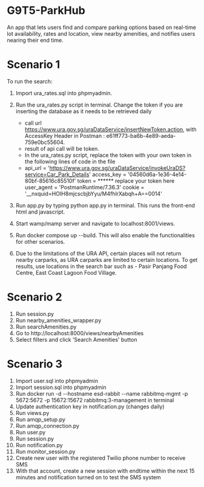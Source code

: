 # G9T5-ParkHub
An app that lets users find and compare parking options based on real-time lot availability, rates and location, view nearby amenities, and notifies users nearing their end time.


# Scenario 1
To run the search:
1. Import ura_rates.sql into phpmyadmin.
2. Run the ura_rates.py script in terminal. Change the token if you are inserting the database as it needs to be retrieved daily
   - call url https://www.ura.gov.sg/uraDataService/insertNewToken.action, with
     AccessKey Header in Postman : e61ff773-ba6b-4e89-aeda-759e0bc55604.
    - result of api call will be token.
    - In the ura_rates.py script, replace the token with your own token in the following lines of code in the file
    - api_url = 'https://www.ura.gov.sg/uraDataService/invokeUraDS?service=Car_Park_Details'
access_key = '04560d6a-1e36-4e14-80bf-85616c85510f'
token = ****** replace your token here
user_agent = 'PostmanRuntime/7.36.3'
cookie = '__nxquid=HOIH8mjcscbjbYyu/M4fhlrXabqh+A==0014'

4. Run app.py by typing python app.py in terminal. This runs the front-end html and javascript.
5. Start wamp/mamp server and navigate to localhost:8001/views. 
6. Run docker compose up --build. This will also enable the functionalities for other scenarios.
7. Due to the limitations of the URA API, certain places will not return nearby carparks, as URA carparks are limited to certain locations. To get results, use locations in the search bar such as - Pasir Panjang Food Centre, East Coast Lagoon Food Village.


# Scenario 2
1. Run session.py
2. Run nearby_amenities_wrapper.py
3. Run searchAmenities.py
4. Go to http://localhost:8000/views/nearbyAmenities
5. Select filters and click 'Search Amenities' button
   
# Scenario 3
1. Import user.sql into phpmyadmin
2. Import session.sql into phpmyadmin
3. Run docker run -d --hostname esd-rabbit --name rabbitmq-mgmt -p 5672:5672 -p 15672:15672 rabbitmq:3-management in terminal
4. Update authentication key in notification.py (changes daily)
5. Run views.py
6. Run amqp_setup.py
7. Run amqp_connection.py
8. Run user.py
9. Run session.py
10. Run notification.py
11. Run monitor_session.py
12. Create new user with the registered Twilio phone number to receive SMS
13. With that account, create a new session with endtime within the next 15 minutes and notification turned on to test the SMS system
